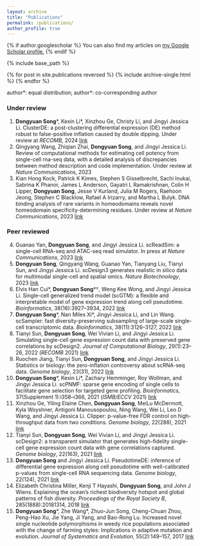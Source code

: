 ```yaml
---
layout: archive
title: "Publications"
permalink: /publications/
author_profile: true
---
```


{% if author.googlescholar %}
  You can also find my articles on <u><a href="{{author.googlescholar}}">my Google Scholar profile</a>.</u>
{% endif %}

{% include base_path %}

{% for post in site.publications reversed %}
  {% include archive-single.html %}
{% endfor %}

author\*: equal distribution; author†: co-corresponding author

### Under review
1. **Dongyuan Song**\*, Kexin Li\*, Xinzhou Ge, Christy Li, and Jingyi Jessica Li. ClusterDE: a post-clustering differential expression (DE) method robust to false-positive inflation caused by double dipping. Under review at *RECOMB*, 2024 [link](https://doi.org/10.1101/2023.07.21.550107)
2. Qingyang Wang, Zhiqian Zhai, **Dongyuan Song**, and Jingyi Jessica Li. Review of computational methods for estimating cell potency from single-cell rna-seq data, with a detailed analysis of discrepancies between method description and code implementation. Under review at *Nature Communications*, 2023
3. Kian Hong Kock, Patrick K Kimes, Stephen S Gisselbrecht, Sachi Inukai, Sabrina K Phanor, James L Anderson, Gayatri L Ramakrishnan, Colin H Lipper, **Dongyuan Song**, Jesse V Kurland, Julia M Rogers, Raehoon Jeong, Stephen C Blacklow, Rafael A Irizarry, and Martha L Bulyk. DNA binding analysis of rare variants in homeodomains reveals novel homeodomain specificity-determining residues. Under review at *Nature Communications*, 2023 [link](https://doi.org/10.1101/2023.06.16.545320)

### Peer reviewed
4. Guanao Yan, **Dongyuan Song**, and Jingyi Jessica Li. scReadSim: a single-cell RNA-seq and ATAC-seq read simulator. In press at *Nature Communications*, 2023 [link](https://doi.org/10.1101/2022.05.29.493924)
5. **Dongyuan Song**, Qingyang Wang, Guanao Yan, Tianyang Liu, Tianyi Sun, and Jingyi Jessica Li. scDesign3 generates realistic in silico data for multimodal single-cell and spatial omics. *Nature Biotechnology*, 2023 [link](https://doi.org/10.1038/s41587-023-01772-1)
6. Elvis Han Cui\*, **Dongyuan Song**\*†, Weng Kee Wong, and Jingyi Jessica Li. Single-cell generalized trend model (scGTM): a flexible and interpretable model of gene expression trend along cell pseudotime. *Bioinformatics*, 38(16):3927–3934, 2022 [link](10.1093/bioinformatics/btac423)
7. **Dongyuan Song**\*, Nan Miles Xi\*, Jingyi Jessica Li, and Lin Wang. scSampler: fast diversity-preserving subsampling of large-scale single-cell transcriptomic data. *Bioinformatics*, 38(11):3126–3127, 2022 [link](https://doi.org/10.1093/bioinformatics/btac271)
8. Tianyi Sun, **Dongyuan Song**, Wei Vivian Li, and Jingyi Jessica Li. Simulating single-cell gene expression count data with preserved gene correlations by scDesign2. *Journal of Computational Biology*, 29(1):23–26, 2022 (*RECOMB* 2021) [link](10.1089/cmb.2021.0440)
9. Ruochen Jiang, Tianyi Sun, **Dongyuan Song**, and Jingyi Jessica Li. Statistics or biology: the zero-inflation controversy about scRNA-seq data. *Genome biology*, 23(31), 2022 [link](https://doi.org/10.1186/s13059-022-02601-5)
10. **Dongyuan Song**\*, Kexin Li\*, Zachary Hemminger, Roy Wollman, and Jingyi Jessica Li. scPNMF: sparse gene encoding of single cells to facilitate gene selection for targeted gene profiling. *Bioinformatics*, 37(Supplement 1):i358–i366, 2021 (*ISMB/ECCV* 2021) [link](https://doi.org/10.1093/bioinformatics/btab273)
11. Xinzhou Ge, Yiling Elaine Chen, **Dongyuan Song**, MeiLu McDermott, Kyla Woyshner, Antigoni Manousopoulou, Ning Wang, Wei Li, Leo D Wang, and Jingyi Jessica Li. Clipper: p-value-free FDR control on high-throughput data from two conditions. *Genome biology*, 22(288), 2021 [link](https://doi.org/10.1186/s13059-021-02506-9)
12. Tianyi Sun, **Dongyuan Song**, Wei Vivian Li, and Jingyi Jessica Li. scDesign2: a transparent simulator that generates high-fidelity single-cell gene expression count data with gene correlations captured. *Genome biology*, 22(163), 2021 [link](https://doi.org/10.1186/s13059-021-02367-2)
13. **Dongyuan Song** and Jingyi Jessica Li. PseudotimeDE: inference of differential gene expression along cell pseudotime with well-calibrated p-values from single-cell RNA sequencing data. *Genome biology*, 22(124), 2021 [link](https://doi.org/10.1186/s13059-021-02341-y)
14. Elizabeth Christina Miller, Kenji T Hayashi, **Dongyuan Song**, and John J Wiens. Explaining the ocean’s richest biodiversity hotspot and global patterns of fish diversity. *Proceedings of the Royal Society B*, 285(1888):20181314, 2018 [link](https://doi.org/10.1098/rspb.2018.1314)
15. **Dongyuan Song**\*, Zhe Wang\*, Zhuo-Jun Song, Cheng-Chuan Zhou, Peng-Hao Xu, Jie Yang, Ji Yang, and Bao-Rong Lu. Increased novel single nucleotide polymorphisms in weedy rice populations associated with the change of farming styles: Implications in adaptive mutation and evolution. *Journal of Systematics and Evolution*, 55(2):149–157, 2017 [link](https://doi.org/10.1111/jse.12230)
